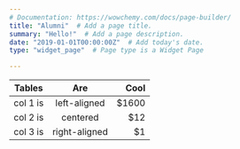 ```yaml
---
# Documentation: https://wowchemy.com/docs/page-builder/
title: "Alumni"  # Add a page title.
summary: "Hello!"  # Add a page description.
date: "2019-01-01T00:00:00Z"  # Add today's date.
type: "widget_page"  # Page type is a Widget Page

---
```




| Tables               |      Are                  |  Cool             |
|----------------------|:-------------------------:|------------------:|
| col 1 is             |  left-aligned             | $1600             |
| col 2 is             |    centered               |   $12             |
| col 3 is             | right-aligned             |    $1             |